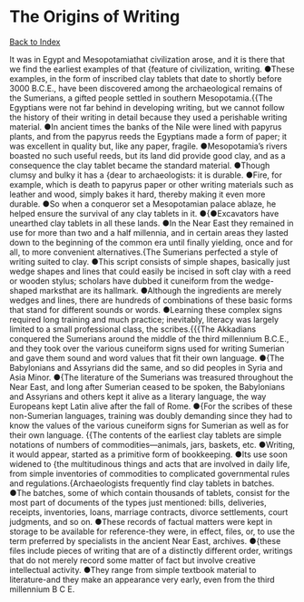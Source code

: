 # The Origins of Writing
[Back to Index](https://github.com/windows10010/tpoExtractor/blob/master/README.md)

It was in Egypt and Mesopotamiathat civilization arose, and it is there that we find the earliest examples of that {feature of civilization, writing. ●These examples, in the form of inscribed clay tablets that date to shortly before 3000 B.C.E., have been discovered among the archaeological remains of the Sumerians, a gifted people settled in southern Mesopotamia.{{The Egyptians were not far behind in developing writing, but we cannot follow the history of their writing in detail because they used a perishable writing material. ●In ancient times the banks of the Nile were lined with papyrus plants, and from the papyrus reeds the Egyptians made a form of paper; it was excellent in quality but, like any paper, fragile. ●Mesopotamia’s rivers boasted no such useful reeds, but its land did provide good clay, and as a consequence the clay tablet became the standard material. ●Though clumsy and bulky it has a {dear to archaeologists: it is durable. ●Fire, for example, which is death to papyrus paper or other writing materials such as leather and wood, simply bakes it hard, thereby making it even more durable. ●So when a conqueror set a Mesopotamian palace ablaze, he helped ensure the survival of any clay tablets in it. ●{●Excavators have unearthed clay tablets in all these lands. ●In the Near East they remained in use for more than two and a half millennia, and in certain areas they lasted down to the beginning of the common era until finally yielding, once and for all, to more convenient alternatives.{The Sumerians perfected a style of writing suited to clay. ●This script consists of simple shapes, basically just wedge shapes and lines that could easily be incised in soft clay with a reed or wooden stylus; scholars have dubbed it cuneiform from the wedge-shaped marksthat are its hallmark. ●Although the ingredients are merely wedges and lines, there are hundreds of combinations of these basic forms that stand for different sounds or words. ●Learning these complex signs required long training and much practice; inevitably, literacy was largely limited to a small professional class, the scribes.{{{The Akkadians conquered the Sumerians around the middle of the third millennium B.C.E., and they took over the various cuneiform signs used for writing Sumerian and gave them sound and word values that fit their own language. ●{The Babylonians and Assyrians did the same, and so did peoples in Syria and Asia Minor. ●{The literature of the Sumerians was treasured throughout the Near East, and long after Sumerian ceased to be spoken, the Babylonians and Assyrians and others kept it alive as a literary language, the way Europeans kept Latin alive after the fall of Rome. ●{For the scribes of these non-Sumerian languages, training was doubly demanding since they had to know the values of the various cuneiform signs for Sumerian as well as for their own language. {{The contents of the earliest clay tablets are simple notations of numbers of commodities—animals, jars, baskets, etc. ●Writing, it would appear, started as a primitive form of bookkeeping. ●Its use soon widened to {the multitudinous things and acts that are involved in daily life, from simple inventories of commodities to complicated governmental rules and regulations.{Archaeologists frequently find clay tablets in batches. ●The batches, some of which contain thousands of tablets, consist for the most part of documents of the types just mentioned: bills, deliveries, receipts, inventories, loans, marriage contracts, divorce settlements, court judgments, and so on. ●These records of factual matters were kept in storage to be available for reference-they were, in effect, files, or, to use the term preferred by specialists in the ancient Near East, archives. ●{these files include pieces of writing that are of a distinctly different order, writings that do not merely record some matter of fact but involve creative intellectual activity. ●They range from simple textbook material to literature-and they make an appearance very early, even from the third millennium B C E.